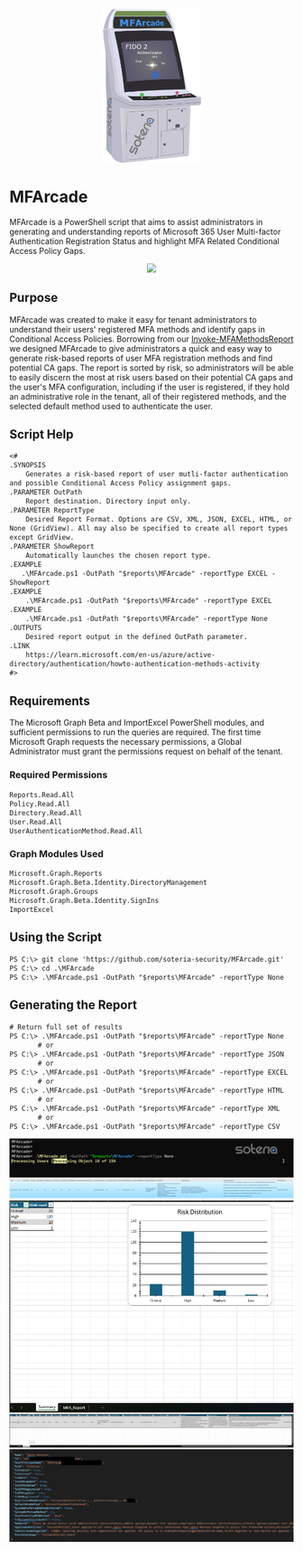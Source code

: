 <p align="center">
    <img src="Images/MFArcade.png" width=35% height=35%/>
</p>

# MFArcade
MFArcade is a PowerShell script that aims to assist administrators in generating and understanding reports of Microsoft 365 User Multi-factor Authentication Registration Status and highlight MFA Related Conditional Access Policy Gaps.

<p align="center">
    <img src="https://media.giphy.com/media/SP7ik5yV6FlMk/giphy.gif?cid=ecf05e47vqkqwhzjwqwwp1jd77fp7hcp7y0wwfawowtdlopm&ep=v1_gifs_search&rid=giphy.gif&ct=g"/>
</p>

## Purpose
MFArcade was created to make it easy for tenant administrators to understand their users' registered MFA methods and identify gaps in Conditional Access Policies. Borrowing from our [Invoke-MFAMethodsReport](https://github.com/soteria-security/Invoke-MFAMethodsReport) we designed MFArcade to give administrators a quick and easy way to generate risk-based reports of user MFA registration methods and find potential CA gaps. The report is sorted by risk, so administrators will be able to easily discern the most at risk users based on their potential CA gaps and the user's MFA configuration, including if the user is registered, if they hold an administrative role in the tenant, all of their registered methods, and the selected default method used to authenticate the user.

## Script Help
```pwsh
<#
.SYNOPSIS
    Generates a risk-based report of user mutli-factor authentication and possible Conditional Access Policy assignment gaps.
.PARAMETER OutPath
    Report destination. Directory input only.
.PARAMETER ReportType
    Desired Report Format. Options are CSV, XML, JSON, EXCEL, HTML, or None (GridView). All may also be specified to create all report types except GridView.
.PARAMETER ShowReport
    Automatically launches the chosen report type.
.EXAMPLE
   .\MFArcade.ps1 -OutPath "$reports\MFArcade" -reportType EXCEL -ShowReport
.EXAMPLE
    .\MFArcade.ps1 -OutPath "$reports\MFArcade" -reportType EXCEL
.EXAMPLE
    .\MFArcade.ps1 -OutPath "$reports\MFArcade" -reportType None
.OUTPUTS
    Desired report output in the defined OutPath parameter.
.LINK
    https://learn.microsoft.com/en-us/azure/active-directory/authentication/howto-authentication-methods-activity
#>
```

## Requirements
The Microsoft Graph Beta and ImportExcel PowerShell modules, and sufficient permissions to run the queries are required. The first time Microsoft Graph requests the necessary permissions, a Global Administrator must grant the permissions request on behalf of the tenant.

### Required Permissions
```
Reports.Read.All
Policy.Read.All
Directory.Read.All
User.Read.All
UserAuthenticationMethod.Read.All
```
### Graph Modules Used
```
Microsoft.Graph.Reports
Microsoft.Graph.Beta.Identity.DirectoryManagement
Microsoft.Graph.Groups
Microsoft.Graph.Beta.Identity.SignIns
ImportExcel
```

## Using the Script
```pwsh
PS C:\> git clone 'https://github.com/soteria-security/MFArcade.git'
PS C:\> cd .\MFArcade
PS C:\> .\MFArcade.ps1 -OutPath "$reports\MFArcade" -reportType None
```

## Generating the Report
```pwsh
# Return full set of results
PS C:\> .\MFArcade.ps1 -OutPath "$reports\MFArcade" -reportType None
       # or
PS C:\> .\MFArcade.ps1 -OutPath "$reports\MFArcade" -reportType JSON
       # or
PS C:\> .\MFArcade.ps1 -OutPath "$reports\MFArcade" -reportType EXCEL
       # or
PS C:\> .\MFArcade.ps1 -OutPath "$reports\MFArcade" -reportType HTML
       # or
PS C:\> .\MFArcade.ps1 -OutPath "$reports\MFArcade" -reportType XML
       # or
PS C:\> .\MFArcade.ps1 -OutPath "$reports\MFArcade" -reportType CSV
```
<img src="Images/Progress.png"/>
<img src="Images/GridView.png"/>
<img src="Images/Excel_1.png"/>
<img src="Images/Excel_2.png"/>
<img src="Images/JSON_Report.png"/>
